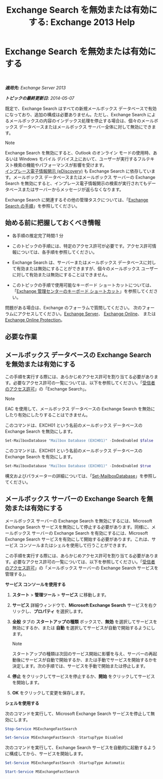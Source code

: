 ﻿---
title: 'Exchange Search を無効または有効にする: Exchange 2013 Help'
TOCTitle: Exchange Search を無効または有効にする
ms:assetid: 195b25be-53fb-4215-90a5-04340d640bcc
ms:mtpsurl: https://technet.microsoft.com/ja-jp/library/Aa996416(v=EXCHG.150)
ms:contentKeyID: 52057799
ms.date: 04/24/2018
mtps_version: v=EXCHG.150
ms.translationtype: HT
---

# Exchange Search を無効または有効にする

 

_**適用先:** Exchange Server 2013_

_**トピックの最終更新日:** 2014-05-07_

既定で、Exchange Search はすべての新規メールボックス データベースで有効になっており、追加の構成は必要ありません。ただし、Exchange Search によるメールボックスの内容のインデックス処理を停止する場合は、個々のメールボックス データベースまたはメールボックス サーバー全体に対して無効にできます。


> [!NOTE]
> Exchange Search を無効にすると、Outlook のオンライン モードの使用時、あるいは Windows モバイル デバイス上において、ユーザーが実行するフルテキスト検索の機能やパフォーマンスが影響を受けます。<BR><A href="https://docs.microsoft.com/ja-jp/exchange/security-and-compliance/in-place-ediscovery/in-place-ediscovery">インプレース電子情報開示 (eDiscovery)</A> も Exchange Search に依存しています。メールボックス データベースまたはメールボックス サーバーの Exchange Search を無効にすると、インプレース電子情報開示の検索が実行されてもデータベースまたはサーバーからメッセージが返らなくなります。



Exchange Search に関連するその他の管理タスクについては、「[Exchange Search の手順](exchange-search-procedures-exchange-2013-help.md)」を参照してください。

## 始める前に把握しておくべき情報

  - 各手順の推定完了時間:1 分

  - このトピックの手順には、特定のアクセス許可が必要です。アクセス許可情報については、各手順を参照してください。

  - Exchange Search は、サーバーまたはメールボックス データベースに対して有効または無効にすることができますが、個々のメールボックス ユーザーに対して有効または無効にすることはできません。

  - このトピックの手順で使用可能なキーボード ショートカットについては、「[Exchange 管理センターのキーボード ショートカット](keyboard-shortcuts-in-the-exchange-admin-center-exchange-online-protection-help.md)」を参照してください。

問題がある場合は、Exchange のフォーラムで質問してください。 次のフォーラムにアクセスしてください。[Exchange Server](https://go.microsoft.com/fwlink/p/?linkid=60612)、 [Exchange Online](https://go.microsoft.com/fwlink/p/?linkid=267542)、 または [Exchange Online Protection](https://go.microsoft.com/fwlink/p/?linkid=285351)。

## 必要な作業

## メールボックス データベースの Exchange Search を無効または有効にする

この手順を実行する際には、あらかじめアクセス許可を割り当てる必要があります。必要なアクセス許可の一覧については、以下を参照してください。「[受信者のアクセス許可](recipients-permissions-exchange-2013-help.md)」の「Exchange Search」。


> [!NOTE]
> EAC を使用して、メールボックス データベースの Exchange Search を無効にしたり有効にしたりすることはできません。



このコマンドは、EXCH01 という名前のメールボックス データベースの Exchange Search を無効にします。

```powershell
Set-MailboxDatabase "Mailbox Database (EXCH01)" -IndexEnabled $false
```

このコマンドは、EXCH01 という名前のメールボックス データベースの Exchange Search を有効にします。

```powershell
Set-MailboxDatabase "Mailbox Database (EXCH01)" -IndexEnabled $true
```

構文およびパラメーターの詳細については、「[Set-MailboxDatabase](https://technet.microsoft.com/ja-jp/library/bb123971\(v=exchg.150\))」を参照してください。

## メールボックス サーバーの Exchange Search を無効または有効にする

メールボックス サーバーの Exchange Search を無効にするには、Microsoft Exchange Search サービスを無効にして停止する必要があります。同様に、メールボックス サーバーの Exchange Search を有効にするには、Microsoft Exchange Search サービスを有効にして開始する必要があります。これは、サービス コンソールまたはシェルを使用して行うことができます。

この手順を実行する際には、あらかじめアクセス許可を割り当てる必要があります。必要なアクセス許可の一覧については、以下を参照してください。「[受信者のアクセス許可](recipients-permissions-exchange-2013-help.md)」の「メールボックス サーバーの Exchange Search サービスを管理する」。

**サービス コンソールを使用する**

1.  <strong>スタート</strong> \> <strong>管理ツール</strong> \> <strong>サービス</strong> に移動します。

2.  <strong>サービス</strong> 詳細ウィンドウで、<strong>Microsoft Exchange Search</strong> サービスを右クリックし、<strong>プロパティ</strong> を選択します。

3.  <strong>全般</strong> タブの <strong>スタートアップの種類</strong> ボックスで、<strong>無効</strong> を選択してサービスを無効にするか、または <strong>自動</strong> を選択してサービスが自動で開始するようにします。
    

    > [!NOTE]
    > スタートアップの種類は次回のサービス開始に影響を与え、サーバーの再起動後にサービスが自動で開始するか、または手動でサービスを開始するかを決定します。次の手順では、サービスを手動で開始または停止します。



4.  <strong>停止</strong> をクリックしてサービスを停止するか、<strong>開始</strong> をクリックしてサービスを開始します。

5.  <strong>OK</strong> をクリックして変更を保存します。

**シェルを使用する**

次のコマンドを実行して、Microsoft Exchange Search サービスを停止して無効にします。
```powershell
Stop-Service MSExchangeFastSearch
```
```powershell
Set-Service MSExchangeFastSearch -StartupType Disabled
```

次のコマンドを実行して、Exchange Search サービスを自動的に起動するように構成してから、サービスを開始します。
```powershell
Set-Service MSExchangeFastSearch -StartupType Automatic
```
```powershell
Start-Service MSExchangeFastSearch
```
